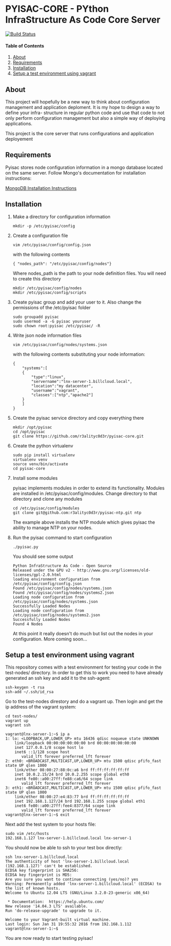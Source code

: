 # PYISAC-CORE - PYthon InfraStructure As Code Core Server

[![Build Status](https://travis-ci.org/r3alityc0d3r/pyisac-core.svg?branch=master)](https://travis-ci.org/r3alityc0d3r/pyisac-core)

#### Table of Contents
1. [About](#about)
2. [Requirements](#requirements)
3. [Installation](#installation)
4. [Setup a test environment using vagrant](#Setup-a-test-environment-using-vagrant)
## About

This project will hopefully be a new way to think about configuration management
and application deploment.  It is my hope to design a way to define your infra-
structure in regular python code and use that code to not only perform 
configuration management but also a simple way of deploying applications.

This project is the core server that runs configurations and application
deployement

## Requirements

Pyisac stores node configuration information in a mongo database located on the
same server.  Follow Mongo's documentation for installation instructions:

[MongoDB Installation Instructions](https://docs.mongodb.org/manual/administration/install-on-linux/)

## Installation

1. Make a directory for configuration information

    ```
    mkdir -p /etc/pyisac/config
    ```

2. Create a configuration file

    ```
    vim /etc/pyisac/config/config.json
    ```

    with the following contents

    ```
    { "nodes_path": "/etc/pyisac/config/nodes"} 
    ```

    Where nodes_path is the path to your node definition files.  You will need
    to create this directory

    ```
    mkdir /etc/pyisac/config/nodes
    mkdir /etc/pyisac/config/scripts
    ```
3. Create pyisac group and add your user to it. Also change the permissions of the /etc/pyisac folder


    ```
    sudo groupadd pyisac
    sudo usermod -a -G pyisac youruser
    sudo chown root:pyisac /etc/pyisac/ -R
    ```
 
4. Write json node information files

    ```
    vim /etc/pyisac/config/nodes/systems.json
    ```

    with the following contents substituting your node information:

    ```
    {
        "systems":[
        {
            "type":"linux", 
            "servername":"lnx-server-1.billcloud.local", 
            "location":"my datacenter",
            "username":"vagrant",
            "classes":["ntp","apache2"]
        }
        ]
    }
    ```

5. Create the pyisac service directory and copy everything there

    ```
    mkdir /opt/pyisac
    cd /opt/pyisac
    git clone https://github.com/r3alityc0d3r/pyisac-core.git
    ```

6. Create the python virtualenv

    ```
    sudo pip install virtualenv
    virtualenv venv
    source venv/bin/activate
    cd pyisac-core
    ```
7. Install some modules

    pyisac implements modules in order to extend its functionality.  Modules
    are installed in /etc/pyisac/config/modules.  Change directory to that
    directory and clone any modules

    ```
    cd /etc/pyisac/config/modules
    git clone git@github.com:r3alityc0d3r/pyisac-ntp.git ntp
    ```

    The example above installs the NTP module which gives pyisac the ability
    to manage NTP on your nodes.

8. Run the pyisac command to start configuration

    ```
    ./pyisac.py
    ```
    You should see some output

    ```
    Python InfraStructure As Code - Open Source
    Released under the GPU v2 - http://www.gnu.org/licenses/old-licenses/gpl-2.0.html
    loading environment configuration from /etc/pyisac/config/config.json
    Found /etc/pyisac/config/nodes/systems.json
    Found /etc/pyisac/config/nodes/systems2.json
    Loading node configuration from /etc/pyisac/config/nodes/systems.json
    Successfully Loaded Nodes
    Loading node configuration from /etc/pyisac/config/nodes/systems2.json
    Successfully Loaded Nodes
    Found 4 Nodes
    ```

    At this point it really doesn't do much but list out the nodes in your
    configuration. More coming soon...

## Setup a test environment using vagrant

This repository comes with a test environment for testing your code in 
the test-nodes/ directory.  In order to get this to work you need to have
already generated an ssh key and add it to the ssh-agent:

```
ssh-keygen -t rsa
ssh-add ~/.ssh/id_rsa
```

Go to the test-nodes direstory and do a vagrant up.  Then login and get the ip
address of the vagrant system:

```
cd test-nodes/
vagrant up
vagrant ssh

vagrant@lnx-server-1:~$ ip a
1: lo: <LOOPBACK,UP,LOWER_UP> mtu 16436 qdisc noqueue state UNKNOWN 
    link/loopback 00:00:00:00:00:00 brd 00:00:00:00:00:00
    inet 127.0.0.1/8 scope host lo
    inet6 ::1/128 scope host 
       valid_lft forever preferred_lft forever
2: eth0: <BROADCAST,MULTICAST,UP,LOWER_UP> mtu 1500 qdisc pfifo_fast state UP qlen 1000
    link/ether 08:00:27:88:0c:a6 brd ff:ff:ff:ff:ff:ff
    inet 10.0.2.15/24 brd 10.0.2.255 scope global eth0
    inet6 fe80::a00:27ff:fe88:ca6/64 scope link 
       valid_lft forever preferred_lft forever
3: eth1: <BROADCAST,MULTICAST,UP,LOWER_UP> mtu 1500 qdisc pfifo_fast state UP qlen 1000
    link/ether 08:00:27:e4:83:77 brd ff:ff:ff:ff:ff:ff
    inet 192.168.1.127/24 brd 192.168.1.255 scope global eth1
    inet6 fe80::a00:27ff:fee4:8377/64 scope link 
       valid_lft forever preferred_lft forever
vagrant@lnx-server-1:~$ exit
```

Next add the test system to your hosts file:

```
sudo vim /etc/hosts
192.168.1.127 lnx-server-1.billcloud.local lnx-server-1
```

You should now be able to ssh to your test box directly:

```
ssh lnx-server-1.billcloud.local
The authenticity of host 'lnx-server-1.billcloud.local (192.168.1.127)' can't be established.
ECDSA key fingerprint is SHA256:
ECDSA key fingerprint is MD5:
Are you sure you want to continue connecting (yes/no)? yes
Warning: Permanently added 'lnx-server-1.billcloud.local' (ECDSA) to the list of known hosts.
Welcome to Ubuntu 12.04 LTS (GNU/Linux 3.2.0-23-generic x86_64)

 * Documentation:  https://help.ubuntu.com/
New release '14.04.3 LTS' available.
Run 'do-release-upgrade' to upgrade to it.

Welcome to your Vagrant-built virtual machine.
Last login: Sun Jan 31 19:55:32 2016 from 192.168.1.112
vagrant@lnx-server-1:~$
```

You are now ready to start testing pyisac!
